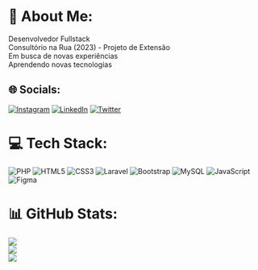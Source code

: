 # 💫 About Me:
Desenvolvedor Fullstack<br>Consultório na Rua (2023) - Projeto de Extensão<br>Em busca de novas experiências<br>Aprendendo novas tecnologias


## 🌐 Socials:
[![Instagram](https://img.shields.io/badge/Instagram-%23E4405F.svg?logo=Instagram&logoColor=white)](https://instagram.com/andremartins1033) [![LinkedIn](https://img.shields.io/badge/LinkedIn-%230077B5.svg?logo=linkedin&logoColor=white)](https://linkedin.com/in/andré-augusto-b85296228) [![Twitter](https://img.shields.io/badge/Twitter-%231DA1F2.svg?logo=Twitter&logoColor=white)](https://twitter.com/andremartins103) 

# 💻 Tech Stack:
![PHP](https://img.shields.io/badge/php-%23777BB4.svg?style=for-the-badge&logo=php&logoColor=white) ![HTML5](https://img.shields.io/badge/html5-%23E34F26.svg?style=for-the-badge&logo=html5&logoColor=white) ![CSS3](https://img.shields.io/badge/css3-%231572B6.svg?style=for-the-badge&logo=css3&logoColor=white) ![Laravel](https://img.shields.io/badge/laravel-%23FF2D20.svg?style=for-the-badge&logo=laravel&logoColor=white) ![Bootstrap](https://img.shields.io/badge/bootstrap-%23563D7C.svg?style=for-the-badge&logo=bootstrap&logoColor=white) ![MySQL](https://img.shields.io/badge/mysql-%2300f.svg?style=for-the-badge&logo=mysql&logoColor=white) ![JavaScript](https://img.shields.io/badge/javascript-%23323330.svg?style=for-the-badge&logo=javascript&logoColor=%23F7DF1E) 	![Figma](https://img.shields.io/badge/figma-%23F24E1E.svg?style=for-the-badge&logo=figma&logoColor=white)
# 📊 GitHub Stats:
![](https://github-readme-stats.vercel.app/api?username=andreaugusto-sourc&theme=radical&hide_border=false&include_all_commits=false&count_private=true)<br/>
![](https://github-readme-streak-stats.herokuapp.com/?user=andreaugusto-sourc&theme=radical&hide_border=false)<br/>
![](https://github-readme-stats.vercel.app/api/top-langs/?username=andreaugusto-sourc&theme=radical&hide_border=false&include_all_commits=false&count_private=true&layout=compact)

